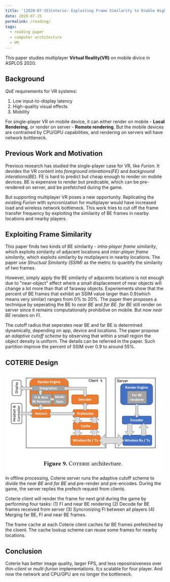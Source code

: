 ```yaml
---
title: '[2020-07-15]Coterie: Exploiting Frame Similarity to Enable High-Quality Multiplayer VR on Commodity Mobile Devices'
date: 2020-07-15
permalink: /reading/
tags:
  - reading paper
  - computer architecture
  - VR
---
```


This paper studies multiplayer **Virtual Reality(VR)** on mobile divice in ASPLOS 2020.

## Background
*QoE* requirements for VR systems:
1) Low input-to-display latency
2) High-quality visual effects
3) Mobility

For single-player VR on mobile device, it can either render on mobile - **Local Rendering**, or render on server - **Remote rendering**. But the mobile devices are contrained by CPU/GPU capabilities, and rendering on servers will have network bottleneck.


## Previous Work and Motivation

Previous research has studied the single-player case for VR, like *Furion*. It devides the VR content into *foreground interations(FE)* and *background interations(BE)*. FE is hard to predict but cheap enough to render on mobile devices. BE is expensive to render but predicable, which can be pre-rendered on server, and be prefetched during the game.

But supporting multiplayer VR poses a new opportunity. Replicating the existing *Furion* with syncronization for multiplayer would have increased load and wireless network bottleneck. This work tries to cut off the frame transfer frequency by exploiting the similarity of BE frames in nearby locations and nearby players. 

## Exploiting Frame Similarity

This paper finds two kinds of BE similarity - *intra-player frame similarity*, which exploits similarity of adjacent locations and *inter-player frame similarity*, which exploits similarity by mutiplayers in nearby locations. The paper use *Structual Similarity (SSIM)* as the metric to quantify the similarity of two frames.

However, simply apply the BE similarity of adjacents locations is not enough due to "near-object" effect where a small displacement of near objects will change a lot more than that of faraway objects. Experiements show that the percent of BE frames that exhibit an SSIM value larger than 0.9(which means very similar) ranges from 0% to 20%. The paper then proposes a technique by seperating the BE to *near BE* and *far BE*. *far BE* still render on server since it remains computationally prohibitive on mobile. But now *near BE* renders on *FI*.

The cutoff radius that seperates near BE and far BE is determined dynamically, depending on app, device and locations. The paper propose an *adaptive cutoff scheme* by observing that within a small region the object density is uniform. The details can be referred in the paper. Such partition improve the percent of SSIM over 0.9 to around 55%.


## COTERIE Design

![COTERIE architecture](../images/coterie_arch.png)
In offline processing, Coterie server runs the adaptive cutoff scheme to divide the *near BE* and *far BE* and pre-render and pre-encodes. During the game, the server replies the prefech request from clients.

Coterie client will render the frame for next grid during the game by performing four tasks: (1) FI and near BE rendering (2) Decode far BE frames received from server (3) Syncronizing FI between all players (4) Merging far BE, FI and near BE frames.

The frame cache at each Coterie client caches far BE frames prefetched by the cloent. The cache lookup scheme can reuse some frames for nearby locations.


## Conclusion
Coterie has better image quality, larger FPS, and less reposinsiveness over *thin-client* or *multi-furion* implementations. It;s scalable for four player. And now the network and CPU/GPU are no longer the bottleneck.